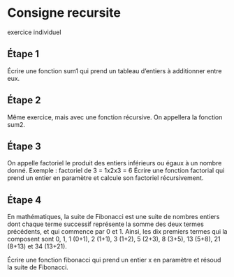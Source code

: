 # Consigne recursite
 exercice individuel  
## Étape 1  
Écrire une fonction sum1 qui prend un tableau d’entiers à additionner entre eux.     
## Étape 2    
Même exercice, mais avec une fonction récursive. On appellera la fonction sum2.    
## Étape 3   
On appelle factoriel le produit des entiers inférieurs ou égaux à un nombre donné. Exemple : factoriel de 3 = 1x2x3 = 6
Écrire une fonction factorial qui prend un entier en paramètre et calcule son factoriel récursivement.   
## Étape 4     
En mathématiques, la suite de Fibonacci est une suite de nombres entiers dont chaque terme successif    représente la somme des deux termes précédents, et qui commence par 0 et 1. Ainsi, les dix premiers termes   qui la composent sont 0, 1, 1 (0+1), 2 (1+1), 3 (1+2), 5 (2+3), 8 (3+5), 13 (5+8), 21 (8+13) et 34 (13+21).  
          
Écrire une fonction fibonacci qui prend un entier x en paramètre et résoud la suite de Fibonacci.